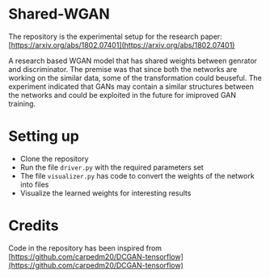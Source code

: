 # Shared-WGAN

The repository is the experimental setup for the research paper: [https://arxiv.org/abs/1802.07401](https://arxiv.org/abs/1802.07401)

A research based WGAN model that has shared weights between genrator and discriminator. The premise was that since both the networks are working on the similar data, some of the transformation could beuseful. 
The experiment indicated that GANs may contain a similar structures between the networks and could be exploited in the future for imiproved GAN training.

# Setting up

 - Clone the repository
 - Run the file ```driver.py``` with the required parameters set
 - The file ```visualizer.py``` has code to convert the weights of the network into files
 - Visualize the learned weights for interesting results
 
 # Credits
 
 Code in the repository has been inspired from [https://github.com/carpedm20/DCGAN-tensorflow](https://github.com/carpedm20/DCGAN-tensorflow)
